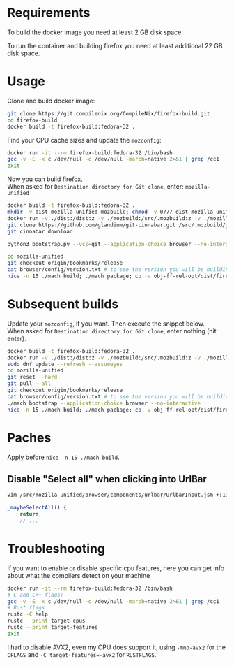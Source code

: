 # Requirements
To build the docker image you need at least 2 GB disk space.

To run the container and building firefox you need at least additional 22 GB disk space.

# Usage

Clone and build docker image:

```sh
git clone https://git.compilenix.org/CompileNix/firefox-build.git
cd firefox-build
docker build -t firefox-build:fedora-32 .
```

Find your CPU cache sizes and update the `mozconfig`:

```sh
docker run -it --rm firefox-build:fedora-32 /bin/bash
gcc -v -E -x c /dev/null -o /dev/null -march=native 2>&1 | grep /cc1
exit
```

Now you can build firefox. \
When asked for `Destination directory for Git clone`, enter: `mozilla-unified`

```sh
docker build -t firefox-build:fedora-32 .
mkdir -v dist mozilla-unified mozbuild; chmod -v 0777 dist mozilla-unified mozbuild
docker run -v ./dist:/dist:z -v ./mozbuild:/src/.mozbuild:z -v ./mozilla-unified:/src/mozilla-unified:z -v ./mozconfig:/src/mozconfig -it --rm firefox-build:fedora-32 /bin/bash
git clone https://github.com/glandium/git-cinnabar.git /src/.mozbuild/git-cinnabar
git cinnabar download

python3 bootstrap.py --vcs=git --application-choice browser --no-interactive

cd mozilla-unified
git checkout origin/bookmarks/release
cat browser/config/version.txt # to see the version you will be building
nice -n 15 ./mach build; ./mach package; cp -v obj-ff-rel-opt/dist/firefox-*.tar.bz2 /dist/
```

# Subsequent builds

Update your `mozconfig`, if you want. Then execute the snippet below. \
When asked for `Destination directory for Git clone`, enter nothing (hit enter).

```sh
docker build -t firefox-build:fedora-32 .
docker run -v ./dist:/dist:z -v ./mozbuild:/src/.mozbuild:z -v ./mozilla-unified:/src/mozilla-unified:z -v ./mozconfig:/src/mozconfig -it --rm firefox-build:fedora-32 /bin/bash
sudo dnf update --refresh --assumeyes
cd mozilla-unified
git reset --hard
git pull --all
git checkout origin/bookmarks/release
cat browser/config/version.txt # to see the version you will be building
./mach bootstrap --application-choice browser --no-interactive
nice -n 15 ./mach build; ./mach package; cp -v obj-ff-rel-opt/dist/firefox-*.tar.bz2 /dist/
```

# Paches

Apply before `nice -n 15 ./mach build`.

## Disable "Select all" when clicking into UrlBar

```sh
vim /src/mozilla-unified/browser/components/urlbar/UrlbarInput.jsm +:1987
```

```js
_maybeSelectAll() {
    return;
    // ...
```

# Troubleshooting
If you want to enable or disable specific cpu features, here you can get info about what the compilers detect on your machine

```sh
docker run -it --rm firefox-build:fedora-32 /bin/bash
# C and C++ flags:
gcc -v -E -x c /dev/null -o /dev/null -march=native 2>&1 | grep /cc1
# Rust flags
rustc -C help
rustc --print target-cpus
rustc --print target-features
exit
```

I had to disable AVX2, even my CPU does support it, using `-mno-avx2` for the `CFLAGS` and `-C target-features=-avx2` for `RUSTFLAGS`.

